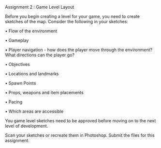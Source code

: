 Assignment 2 : Game Level Layout

Before you begin creating a level for your game, you need to create sketches of the map. Consider the following in your sketches:

•	Flow of the environment

•	Gameplay

•	Player navigation - how does the player move through the environment?  What directions can the player go?

•	Objectives

•	Locations and landmarks

•	Spawn Points

•	Props, weapons and item placements

•	Pacing

•	Which areas are accessible

You game level sketches need to be approved before moving on to the next level of development.

Scan your sketches or recreate them in Photoshop.
Submit the files for this assignment.
